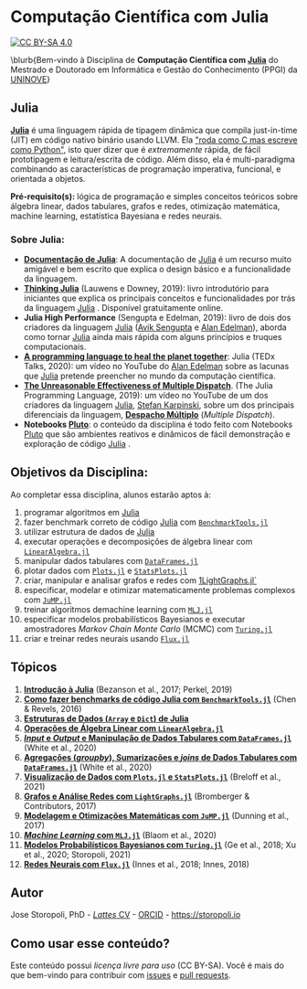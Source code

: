 # Computação Científica com Julia

[![CC BY-SA
4.0](https://img.shields.io/badge/License-CC%20BY--SA%204.0-lightgrey.svg)](http://creativecommons.org/licenses/by-sa/4.0/)

\blurb{Bem-vindo à Disciplina de **Computação Científica com [Julia](https://julialang.org/)** do Mestrado e Doutorado em Informática e Gestão do Conhecimento (PPGI) da [UNINOVE](https://uninove.br)}

## Julia

[**Julia**](https://www.julialang.org) é uma linguagem rápida de tipagem dinâmica que compila just-in-time (JIT) em código nativo binário usando LLVM. Ela ["roda como C mas escreve como Python"](https://www.nature.com/articles/d41586-019-02310-3), isto quer dizer que é *extremamente* rápida, de fácil prototipagem e leitura/escrita de código. Além disso, ela é multi-paradigma combinando as características de programação imperativa, funcional, e orientada a objetos.

**Pré-requisito(s):** lógica de programação e simples conceitos teóricos sobre álgebra linear, dados tabulares, grafos e redes, otimização matemática, machine learning, estatística Bayesiana e redes neurais.

### Sobre Julia:

* [**Documentação de Julia**](https://docs.julialang.org): A documentação de [Julia](https://www.julialang.org) é um recurso muito amigável e bem escrito que explica o design básico e a funcionalidade da linguagem.
* [**Thinking Julia**](https://benlauwens.github.io/ThinkJulia.jl/latest/book.html) (Lauwens e Downey, 2019): livro introdutório para iniciantes que explica os principais conceitos e funcionalidades por trás da linguagem [Julia](https://www.julialang.org) . Disponível gratuitamente online.
* **Julia High Performance** (Sengupta e Edelman, 2019): livro de dois dos criadores da linguagem [Julia](https://www.julialang.org) ([Avik Sengupta](https://www.linkedin.com/in/aviks) e [Alan Edelman](http://www-math.mit.edu/~edelman/)), aborda como tornar [Julia](https://www.julialang.org) ainda mais rápida com alguns princípios e truques computacionais.
* [**A programming language to heal the planet together**](https://youtu.be/qGW0GT1rCvs): Julia (TEDx Talks, 2020): um vídeo no YouTube do [Alan Edelman](http://www-math.mit.edu/~edelman/) sobre as lacunas que [Julia](https://www.julialang.org) pretende preencher no mundo da computação científica.
* [**The Unreasonable Effectiveness of Multiple Dispatch**](https://youtu.be/kc9HwsxE1OY). (The Julia Programming Language, 2019): um vídeo no YouTube de um dos criadores da linguagem [Julia](https://www.julialang.org), [Stefan Karpinski](https://karpinski.org/), sobre um dos principais diferenciais da linguagem, [**Despacho Múltiplo**](https://en.wikipedia.org/wiki/Multiple_dispatch) (*Multiple Dispatch*).
* **Notebooks [Pluto](https://plutojl.org/)**: o conteúdo da disciplina é todo feito com Notebooks [Pluto](https://plutojl.org/) que são ambientes reativos e dinâmicos de fácil demonstração e exploração de código [Julia](https://www.julialang.org) .

## Objetivos da Disciplina:

Ao completar essa disciplina, alunos estarão aptos à:

1. programar algoritmos em [Julia](https://julialang.org/)
2. fazer benchmark correto de código [Julia](https://julialang.org/) com [`BenchmarkTools.jl`](https://juliaci.github.io/BenchmarkTools.jl/dev/)
3. utilizar estrutura de dados de [Julia](https://julialang.org/)
4. executar operações e decomposições de álgebra linear com [`LinearAlgebra.jl`](https://docs.julialang.org/en/v1/stdlib/LinearAlgebra/)
5. manipular dados tabulares com [`DataFrames.jl`](https://dataframes.juliadata.org/stable/)
6. plotar dados com [`Plots.jl`](http://docs.juliaplots.org/latest/) e [`StatsPlots.jl`](https://github.com/JuliaPlots/StatsPlots.jl)
7. criar, manipular e analisar grafos e redes com [1LightGraphs.jl`](https://juliagraphs.org/LightGraphs.jl/latest/)
8. especificar, modelar e otimizar matematicamente problemas complexos com [`JuMP.jl`](https://jump.dev/)
9. treinar algoritmos demachine learning com [`MLJ.jl`](https://alan-turing-institute.github.io/MLJ.jl/dev/)
10. especificar modelos probabilísticos Bayesianos e executar amostradores *Markov Chain Monte Carlo* (MCMC) com [`Turing.jl`](https://turing.ml)
11. criar e treinar redes neurais usando [`Flux.jl`](https://fluxml.ai/)

## Tópicos

1. [**Introdução à Julia**](/1_Julia/) (Bezanson et al., 2017; Perkel, 2019)
2. [**Como fazer benchmarks de código Julia com `BenchmarkTools.jl`**](/2_BenchmarkTools/) (Chen & Revels, 2016)
3. [**Estruturas de Dados (`Array` e `Dict`) de Julia**](/3_Data_Structures/)
4. [**Operações de Álgebra Linear com `LinearAlgebra.jl`**](/4_LinearAlgebra/)
5. [***Input* e *Output* e Manipulação de Dados Tabulares com `DataFrames.jl`**](/5_DataFrames_IO/) (White et al., 2020)
6. [**Agregações (*groupby*), Sumarizações e *joins* de Dados Tabulares com `DataFrames.jl`**](/6_DataFrames_Ops/) (White et al., 2020)
7. [**Visualização de Dados com `Plots.jl` e `StatsPlots.jl`**](/7_Plots/) (Breloff et al., 2021)
8. [**Grafos e Análise Redes com `LightGraphs.jl`**](/8_LightGraphs/) (Bromberger & Contributors, 2017)
9. [**Modelagem e Otimizações Matemáticas com `JuMP.jl`**](/9_JuMP/) (Dunning et al., 2017)
10. [***Machine Learning* com `MLJ.jl`**](/10_MLJ/) (Blaom et al., 2020)
11. [**Modelos Probabilísticos Bayesianos com `Turing.jl`**](/11_Turing/) (Ge et al., 2018; Xu et al., 2020; Storopoli, 2021)
12. [**Redes Neurais com `Flux.jl`**](/12_Flux/) (Innes et al., 2018; Innes, 2018)


## Autor

Jose Storopoli, PhD - [*Lattes* CV](http://lattes.cnpq.br/2281909649311607) - [ORCID](https://orcid.org/0000-0002-0559-5176) - <https://storopoli.io>

## Como usar esse conteúdo?

Este conteúdo possui *licença livre para uso* (CC BY-SA). Você é mais do que bem-vindo para contribuir com [issues](https://www.github.com/storopoli/Computacao-Cientifica/issues) e [pull requests](https://github.com/storopoli/Computacao-Cientifica/pulls).
